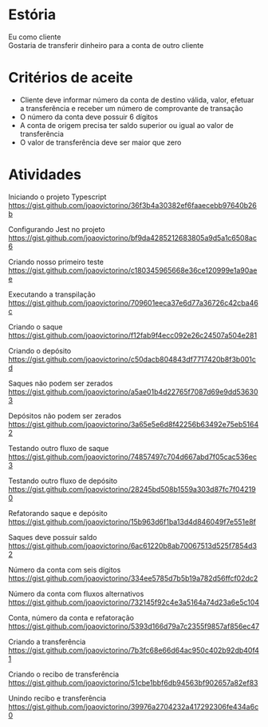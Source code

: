 # Estória
Eu como cliente   
Gostaria de transferir dinheiro para a conta de outro cliente   

# Critérios de aceite
- Cliente deve informar número da conta de destino válida, valor, efetuar a transferência e receber um número de comprovante de transação
- O número da conta deve possuir 6 dígitos
- A conta de origem precisa ter saldo superior ou igual ao valor de transferência
- O valor de transferência deve ser maior que zero


# Atividades
Iniciando o projeto Typescript   
https://gist.github.com/joaovictorino/36f3b4a30382ef6faaecebb97640b26b

Configurando Jest no projeto   
https://gist.github.com/joaovictorino/bf9da4285212683805a9d5a1c6508ac6

Criando nosso primeiro teste   
https://gist.github.com/joaovictorino/c180345965668e36ce120999e1a90aee

Executando a transpilação   
https://gist.github.com/joaovictorino/709601eeca37e6d77a36726c42cba46c

Criando o saque   
https://gist.github.com/joaovictorino/f12fab9f4ecc092e26c24507a504e281

Criando o depósito   
https://gist.github.com/joaovictorino/c50dacb804843df7717420b8f3b001cd

Saques não podem ser zerados   
https://gist.github.com/joaovictorino/a5ae01b4d22765f7087d69e9dd536303

Depósitos não podem ser zerados   
https://gist.github.com/joaovictorino/3a65e5e6d8f42256b63492e75eb51642

Testando outro fluxo de saque   
https://gist.github.com/joaovictorino/74857497c704d667abd7f05cac536ec3

Testando outro fluxo de depósito   
https://gist.github.com/joaovictorino/28245bd508b1559a303d87fc7f042190

Refatorando saque e depósito   
https://gist.github.com/joaovictorino/15b963d6f1ba13d4d846049f7e551e8f

Saques deve possuir saldo   
https://gist.github.com/joaovictorino/6ac61220b8ab70067513d525f7854d32

Número da conta com seis dígitos   
https://gist.github.com/joaovictorino/334ee5785d7b5b19a782d56ffcf02dc2

Número da conta com fluxos alternativos   
https://gist.github.com/joaovictorino/732145f92c4e3a5164a74d23a6e5c104

Conta, número da conta e refatoração   
https://gist.github.com/joaovictorino/5393d166d79a7c2355f9857af856ec47

Criando a transferência   
https://gist.github.com/joaovictorino/7b3fc68e66d64ac950c402b92db40f41

Criando o recibo de transferência   
https://gist.github.com/joaovictorino/51cbe1bbf6db94563bf902657a82ef83

Unindo recibo e transferência   
https://gist.github.com/joaovictorino/39976a2704232a417292306fe434a6c0
